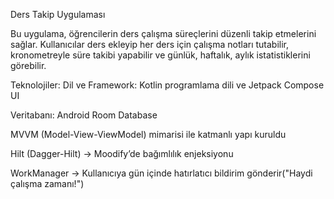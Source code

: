 Ders Takip Uygulaması

Bu uygulama, öğrencilerin ders çalışma süreçlerini düzenli takip etmelerini sağlar. 
Kullanıcılar ders ekleyip her ders için çalışma notları tutabilir, kronometreyle süre takibi yapabilir ve günlük, haftalık, aylık istatistiklerini görebilir.

Teknolojiler:
Dil ve Framework: Kotlin programlama dili ve Jetpack Compose UI 

Veritabanı: Android Room Database

MVVM (Model-View-ViewModel) mimarisi ile katmanlı yapı kuruldu

Hilt (Dagger-Hilt) → Moodify’de bağımlılık enjeksiyonu

WorkManager -> Kullanıcıya gün içinde hatırlatıcı bildirim gönderir("Haydi çalışma zamanı!")

